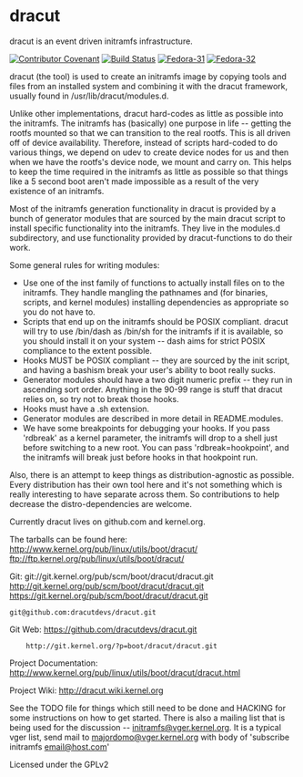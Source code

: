 dracut
====

dracut is an event driven initramfs infrastructure.

[![Contributor Covenant](https://img.shields.io/badge/Contributor%20Covenant-v2.0%20adopted-ff69b4.svg)](.github/CODE_OF_CONDUCT.md) 
[![Build Status](https://travis-ci.org/dracutdevs/dracut.svg?branch=master)](https://travis-ci.org/dracutdevs/dracut)
[![Fedora-31](https://github.com/dracutdevs/dracut/workflows/Fedora-31/badge.svg?branch=master)](https://github.com/dracutdevs/dracut/actions?query=workflow%3AFedora-31)
[![Fedora-32](https://github.com/dracutdevs/dracut/workflows/Fedora-32/badge.svg?branch=master)](https://github.com/dracutdevs/dracut/actions?query=workflow%3AFedora-32)

dracut (the tool) is used to create an initramfs image by copying tools
and files from an installed system and combining it with the
dracut framework, usually found in /usr/lib/dracut/modules.d.

Unlike other implementations, dracut hard-codes as little
as possible into the initramfs. The initramfs has
(basically) one purpose in life -- getting the rootfs mounted so that
we can transition to the real rootfs.  This is all driven off of
device availability.  Therefore, instead of scripts hard-coded to do
various things, we depend on udev to create device nodes for us and
then when we have the rootfs's device node, we mount and carry on.
This helps to keep the time required in the initramfs as little as
possible so that things like a 5 second boot aren't made impossible as
a result of the very existence of an initramfs.

Most of the initramfs generation functionality in dracut is provided by a bunch
of generator modules that are sourced by the main dracut script to install
specific functionality into the initramfs.  They live in the modules.d
subdirectory, and use functionality provided by dracut-functions to do their
work.

Some general rules for writing modules:
 * Use one of the inst family of functions to actually install files
   on to the initramfs.  They handle mangling the pathnames and (for binaries,
   scripts, and kernel modules) installing dependencies as appropriate so
   you do not have to.
 * Scripts that end up on the initramfs should be POSIX compliant. dracut
   will try to use /bin/dash as /bin/sh for the initramfs if it is available,
   so you should install it on your system -- dash aims for strict POSIX
   compliance to the extent possible.
 * Hooks MUST be POSIX compliant -- they are sourced by the init script,
   and having a bashism break your user's ability to boot really sucks.
 * Generator modules should have a two digit numeric prefix -- they run in
   ascending sort order. Anything in the 90-99 range is stuff that dracut
   relies on, so try not to break those hooks.
 * Hooks must have a .sh extension.
 * Generator modules are described in more detail in README.modules.
 * We have some breakpoints for debugging your hooks.  If you pass 'rdbreak'
   as a kernel parameter, the initramfs will drop to a shell just before
   switching to a new root. You can pass 'rdbreak=hookpoint', and the initramfs
   will break just before hooks in that hookpoint run.

Also, there is an attempt to keep things as distribution-agnostic as
possible.  Every distribution has their own tool here and it's not
something which is really interesting to have separate across them.
So contributions to help decrease the distro-dependencies are welcome.

Currently dracut lives on github.com and kernel.org.

The tarballs can be found here:
	http://www.kernel.org/pub/linux/utils/boot/dracut/
	ftp://ftp.kernel.org/pub/linux/utils/boot/dracut/

Git:
	git://git.kernel.org/pub/scm/boot/dracut/dracut.git
	http://git.kernel.org/pub/scm/boot/dracut/dracut.git
	https://git.kernel.org/pub/scm/boot/dracut/dracut.git

	git@github.com:dracutdevs/dracut.git

Git Web:
	https://github.com/dracutdevs/dracut.git

        http://git.kernel.org/?p=boot/dracut/dracut.git

Project Documentation:
	http://www.kernel.org/pub/linux/utils/boot/dracut/dracut.html

Project Wiki:
	http://dracut.wiki.kernel.org

See the TODO file for things which still need to be done and HACKING for
some instructions on how to get started.  There is also a mailing list
that is being used for the discussion -- initramfs@vger.kernel.org.
It is a typical vger list, send mail to majordomo@vger.kernel.org with body
of 'subscribe initramfs email@host.com'


Licensed under the GPLv2

